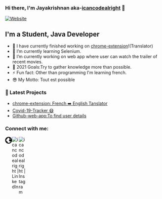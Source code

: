 ### Hi there, I'm Jayakrishnan aka-[icancodealright][website] 👋

[![Website](https://img.shields.io/website?label=icancodealright.com&style=for-the-badge&url=https://jayakrishnan.web.app/)](icancodealright.com)


## I'm a Student, Java Developer

- 🔭 I have currently finished working on [chrome-extension]!(Translator)
- 🌱 I’m currently learning Selenium.
- 👯 I’m currently working on web app where user can watch the trailer of recent movies.
- 🥅 2021 Goals:Try to gather knowledge more than possible.
- ⚡ Fun fact: Other than programming I'm learning french.
- 😎 My Motto: Tout est possible


### 📕 Latest Projects

<!-- BLOG-POST-LIST:START -->
- [chrome-extension: French ➡️ English Tanslator](https://github.com/icancodealright/chrome-translator-extension)
- [Covid-19-Tracker 😷](https://icancodealright.github.io/covid-tracker-app/)
- [Github-web-app:To find user details](https://icancodealright.github.io/github-user-webapp)
<!-- BLOG-POST-LIST:END -->


### Connect with me:

[<img align="left" alt="icancodealright" width="22px" src="https://raw.githubusercontent.com/iconic/open-iconic/master/svg/globe.svg" />][website]
[<img align="left" alt="icancodealright | LinkedIn" width="22px" src="https://cdn.jsdelivr.net/npm/simple-icons@v3/icons/linkedin.svg" />][linkedin]
[<img align="left" alt="icancodealright | Instagram" width="22px" src="https://cdn.jsdelivr.net/npm/simple-icons@v3/icons/instagram.svg" />][instagram]


[website]:https://github.com/icancodealright
[chrome-extension]: https://github.com/icancodealright/chrome-translator-extension
[instagram]:https://www.instagram.com/krishna999.info/?hl=en
[linkedin]: https://github.com/icancodealright
